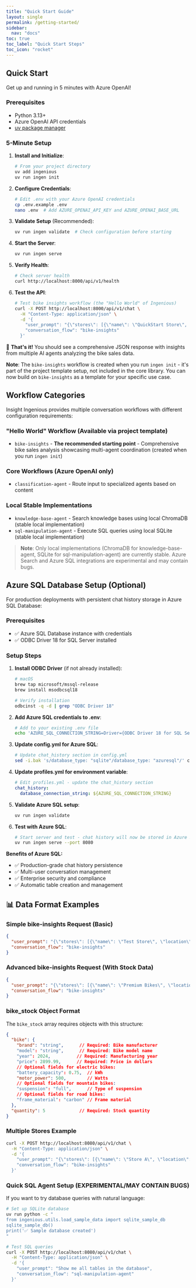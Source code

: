 ```yaml
---
title: "Quick Start Guide"
layout: single
permalink: /getting-started/
sidebar:
  nav: "docs"
toc: true
toc_label: "Quick Start Steps"
toc_icon: "rocket"
---
```


## Quick Start

Get up and running in 5 minutes with Azure OpenAI!

### Prerequisites
- Python 3.13+
- Azure OpenAI API credentials
- [uv package manager](https://docs.astral.sh/uv/)

### 5-Minute Setup

1. **Install and Initialize**:
    ```bash
    # From your project directory
    uv add ingenious
    uv run ingen init
    ```

2. **Configure Credentials**:
    ```bash
    # Edit .env with your Azure OpenAI credentials
    cp .env.example .env
    nano .env  # Add AZURE_OPENAI_API_KEY and AZURE_OPENAI_BASE_URL
    ```

3. **Validate Setup** (Recommended):
    ```bash
    uv run ingen validate  # Check configuration before starting
    ```

4. **Start the Server**:
    ```bash
    uv run ingen serve
    ```

5. **Verify Health**:
    ```bash
    # Check server health
    curl http://localhost:8000/api/v1/health
    ```

6. **Test the API**:
    ```bash
    # Test bike insights workflow (the "Hello World" of Ingenious)
    curl -X POST http://localhost:8000/api/v1/chat \
      -H "Content-Type: application/json" \
      -d '{
        "user_prompt": "{\"stores\": [{\"name\": \"QuickStart Store\", \"location\": \"NSW\", \"bike_sales\": [{\"product_code\": \"QS-001\", \"quantity_sold\": 1, \"sale_date\": \"2023-04-15\", \"year\": 2023, \"month\": \"April\", \"customer_review\": {\"rating\": 5.0, \"comment\": \"Perfect bike for getting started!\"}}], \"bike_stock\": []}], \"revision_id\": \"quickstart-1\", \"identifier\": \"hello-world\"}",
        "conversation_flow": "bike-insights"
      }'
    ```

🎉 **That's it!** You should see a comprehensive JSON response with insights from multiple AI agents analyzing the bike sales data.

**Note**: The `bike-insights` workflow is created when you run `ingen init` - it's part of the project template setup, not included in the core library. You can now build on `bike-insights` as a template for your specific use case.

## Workflow Categories

Insight Ingenious provides multiple conversation workflows with different configuration requirements:

### **"Hello World" Workflow** (Available via project template)
- `bike-insights` - **The recommended starting point** - Comprehensive bike sales analysis showcasing multi-agent coordination (created when you run `ingen init`)

### **Core Workflows (Azure OpenAI only)**
- `classification-agent` - Route input to specialized agents based on content

### **Local Stable Implementations**
- `knowledge-base-agent` - Search knowledge bases using local ChromaDB (stable local implementation)
- `sql-manipulation-agent` - Execute SQL queries using local SQLite (stable local implementation)

> **Note**: Only local implementations (ChromaDB for knowledge-base-agent, SQLite for sql-manipulation-agent) are currently stable. Azure Search and Azure SQL integrations are experimental and may contain bugs.

## Azure SQL Database Setup (Optional)

For production deployments with persistent chat history storage in Azure SQL Database:

### Prerequisites
- ✅ Azure SQL Database instance with credentials
- ✅ ODBC Driver 18 for SQL Server installed

### Setup Steps

1. **Install ODBC Driver** (if not already installed):
    ```bash
    # macOS
    brew tap microsoft/mssql-release
    brew install msodbcsql18

    # Verify installation
    odbcinst -q -d | grep "ODBC Driver 18"
    ```

2. **Add Azure SQL credentials to .env**:
    ```bash
    # Add to your existing .env file
    echo 'AZURE_SQL_CONNECTION_STRING=Driver={ODBC Driver 18 for SQL Server};Server=tcp:your-server.database.windows.net,1433;Database=your-database;Uid=your-username;Pwd=your-password;Encrypt=yes;TrustServerCertificate=no;Connection Timeout=30;' >> .env
    ```

3. **Update config.yml for Azure SQL**:
    ```bash
    # Update chat_history section in config.yml
    sed -i.bak 's/database_type: "sqlite"/database_type: "azuresql"/' config.yml
    ```

4. **Update profiles.yml for environment variable**:
    ```yaml
    # Edit profiles.yml - update the chat_history section
    chat_history:
      database_connection_string: ${AZURE_SQL_CONNECTION_STRING}
    ```

5. **Validate Azure SQL setup**:
    ```bash
    uv run ingen validate
    ```

6. **Test with Azure SQL**:
    ```bash
    # Start server and test - chat history will now be stored in Azure SQL
    uv run ingen serve --port 8080
    ```

**Benefits of Azure SQL:**
- ✅ Production-grade chat history persistence
- ✅ Multi-user conversation management
- ✅ Enterprise security and compliance
- ✅ Automatic table creation and management

## 📊 Data Format Examples

### Simple bike-insights Request (Basic)
```json
{
  "user_prompt": "{\"stores\": [{\"name\": \"Test Store\", \"location\": \"NSW\", \"bike_sales\": [{\"product_code\": \"B-001\", \"quantity_sold\": 1, \"sale_date\": \"2024-01-15\", \"year\": 2024, \"month\": \"January\", \"customer_review\": {\"rating\": 5.0, \"comment\": \"Great bike!\"}}], \"bike_stock\": []}], \"revision_id\": \"test-1\", \"identifier\": \"example\"}",
  "conversation_flow": "bike-insights"
}
```

### Advanced bike-insights Request (With Stock Data)
```json
{
  "user_prompt": "{\"stores\": [{\"name\": \"Premium Bikes\", \"location\": \"Sydney\", \"bike_sales\": [{\"product_code\": \"PB-2024-001\", \"quantity_sold\": 3, \"sale_date\": \"2024-01-15\", \"year\": 2024, \"month\": \"January\", \"customer_review\": {\"rating\": 4.8, \"comment\": \"Excellent quality!\"}}], \"bike_stock\": [{\"bike\": {\"brand\": \"Specialized\", \"model\": \"Turbo Vado\", \"year\": 2024, \"price\": 2899.99, \"battery_capacity\": 0.75, \"motor_power\": 500}, \"quantity\": 5}]}], \"revision_id\": \"advanced-1\", \"identifier\": \"example\"}",
  "conversation_flow": "bike-insights"
}
```

### bike_stock Object Format
The `bike_stock` array requires objects with this structure:
```json
{
  "bike": {
    "brand": "string",      // Required: Bike manufacturer
    "model": "string",      // Required: Bike model name
    "year": 2024,          // Required: Manufacturing year
    "price": 2899.99,      // Required: Price in dollars
    // Optional fields for electric bikes:
    "battery_capacity": 0.75,  // kWh
    "motor_power": 500,        // Watts
    // Optional fields for mountain bikes:
    "suspension": "full",      // Type of suspension
    // Optional fields for road bikes:
    "frame_material": "carbon" // Frame material
  },
  "quantity": 5             // Required: Stock quantity
}
```

### Multiple Stores Example
```bash
curl -X POST http://localhost:8080/api/v1/chat \
  -H "Content-Type: application/json" \
  -d '{
    "user_prompt": "{\"stores\": [{\"name\": \"Store A\", \"location\": \"NSW\", \"bike_sales\": [{\"product_code\": \"A-001\", \"quantity_sold\": 2, \"sale_date\": \"2024-01-10\", \"year\": 2024, \"month\": \"January\", \"customer_review\": {\"rating\": 4.5, \"comment\": \"Good value\"}}], \"bike_stock\": []}, {\"name\": \"Store B\", \"location\": \"VIC\", \"bike_sales\": [{\"product_code\": \"B-001\", \"quantity_sold\": 1, \"sale_date\": \"2024-01-12\", \"year\": 2024, \"month\": \"January\", \"customer_review\": {\"rating\": 5.0, \"comment\": \"Perfect!\"}}], \"bike_stock\": []}], \"revision_id\": \"multi-store-1\", \"identifier\": \"comparison\"}",
    "conversation_flow": "bike-insights"
  }'
```

### Quick SQL Agent Setup (EXPERIMENTAL/MAY CONTAIN BUGS)

If you want to try database queries with natural language:

```bash
# Set up SQLite database
uv run python -c "
from ingenious.utils.load_sample_data import sqlite_sample_db
sqlite_sample_db()
print('✅ Sample database created')
"

# Test SQL queries
curl -X POST http://localhost:8080/api/v1/chat \
  -H "Content-Type: application/json" \
  -d '{
    "user_prompt": "Show me all tables in the database",
    "conversation_flow": "sql-manipulation-agent"
  }'
```

